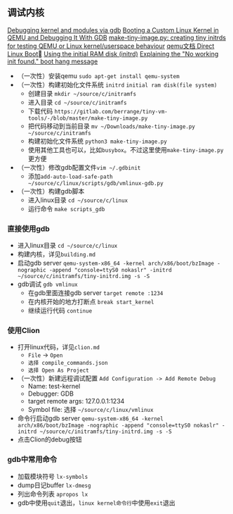 ## 调试内核
[Debugging kernel and modules via gdb](https://docs.kernel.org/dev-tools/gdb-kernel-debugging.html)
[Booting a Custom Linux Kernel in QEMU and Debugging It With GDB](https://nickdesaulniers.github.io/blog/2018/10/24/booting-a-custom-linux-kernel-in-qemu-and-debugging-it-with-gdb/)
[make-tiny-image.py: creating tiny initrds for testing QEMU or Linux kernel/userspace behaviour](https://www.berrange.com/posts/2023/03/09/make-tiny-image-py-creating-tiny-initrds-for-testing-qemu-or-linux-kernel-userspace-behaviour/)
[qemu文档 Direct Linux Boot](https://www.qemu.org/docs/master/system/linuxboot.html)
[Using the initial RAM disk (initrd)](https://docs.kernel.org/admin-guide/initrd.html)
[Explaining the "No working init found." boot hang message](https://docs.kernel.org/admin-guide/init.html)

- （一次性）安装qemu `sudo apt-get install qemu-system`
- （一次性）构建初始化文件系统 `initrd` `initial ram disk(file system)`
  - 创建目录 `mkdir ~/source/c/initramfs`
  - 进入目录 `cd ~/source/c/initramfs`
  - 下载代码 `https://gitlab.com/berrange/tiny-vm-tools/-/blob/master/make-tiny-image.py`
  - 把代码移动到当前目录 `mv ~/Downloads/make-tiny-image.py ~/source/c/initramfs`
  - 构建初始化文件系统 `python3 make-tiny-image.py`
  - 使用其他工具也可以，比如`busybox`。不过这里使用`make-tiny-image.py`更方便
- （一次性）修改gdb配置文件`vim ~/.gdbinit`
  - 添加`add-auto-load-safe-path ~/source/c/linux/scripts/gdb/vmlinux-gdb.py`
- （一次性）构建gdb脚本
  - 进入linux目录 `cd ~/source/c/linux`
  - 运行命令 `make scripts_gdb`

### 直接使用gdb
- 进入linux目录 `cd ~/source/c/linux`
- 构建内核，详见`building.md`
- 启动gdb server `qemu-system-x86_64 -kernel arch/x86/boot/bzImage -nographic -append "console=ttyS0 nokaslr" -initrd ~/source/c/initramfs/tiny-initrd.img -s -S`
- gdb调试 `gdb vmlinux`
  - 在gdb里面连接gdb server `target remote :1234`
  - 在内核开始的地方打断点 `break start_kernel`
  - 继续运行代码 `continue`

### 使用Clion
- 打开linux代码，详见`clion.md`
  - `File` -> `Open`
  - `选择 compile_commands.json`
  - `选择 Open As Project`
- （一次性）新建远程调试配置 `Add Configuration -> Add Remote Debug`
  - Name: test-kernel
  - Debugger: GDB
  - target remote args: 127.0.0.1:1234
  - Symbol file: 选择 `~/source/c/linux/vmlinux`
- 命令行启动gdb server `qemu-system-x86_64 -kernel arch/x86/boot/bzImage -nographic -append "console=ttyS0 nokaslr" -initrd ~/source/c/initramfs/tiny-initrd.img -s -S`
- 点击Clion的debug按钮

### gdb中常用命令
- 加载模块符号 `lx-symbols`
- dump日记buffer `lx-dmesg`
- 列出命令列表 `apropos lx`
- gdb中使用`quit`退出，`linux kernel命令行`中使用`exit`退出
